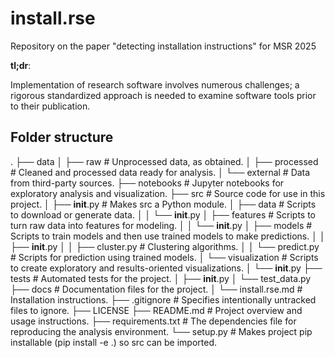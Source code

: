 # install.rse
Repository on the paper "detecting installation instructions" for MSR 2025

**tl;dr**:

Implementation of research software involves numerous challenges; a rigorous standardized approach is needed to examine software tools prior to their publication.



## Folder structure
.
├── data
│   ├── raw                 # Unprocessed data, as obtained.
│   ├── processed           # Cleaned and processed data ready for analysis.
│   └── external            # Data from third-party sources.
├── notebooks               # Jupyter notebooks for exploratory analysis and visualization.
├── src                     # Source code for use in this project.
│   ├── __init__.py         # Makes src a Python module.
│   ├── data                # Scripts to download or generate data.
│   │   └── __init__.py
│   ├── features            # Scripts to turn raw data into features for modeling.
│   │   └── __init__.py
│   ├── models              # Scripts to train models and then use trained models to make predictions.
│   │   ├── __init__.py
│   │   ├── cluster.py      # Clustering algorithms.
│   │   └── predict.py      # Scripts for prediction using trained models.
│   └── visualization       # Scripts to create exploratory and results-oriented visualizations.
│       └── __init__.py
├── tests                   # Automated tests for the project.
│   ├── __init__.py
│   └── test_data.py
├── docs                    # Documentation files for the project.
│   └── install.rse.md      # Installation instructions.
├── .gitignore              # Specifies intentionally untracked files to ignore.
├── LICENSE
├── README.md               # Project overview and usage instructions.
├── requirements.txt        # The dependencies file for reproducing the analysis environment.
└── setup.py                # Makes project pip installable (pip install -e .) so src can be imported.